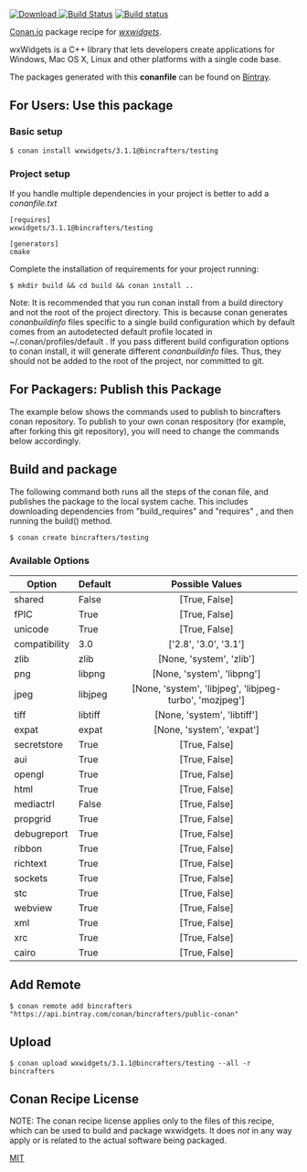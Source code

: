 [![Download](https://api.bintray.com/packages/bincrafters/public-conan/wxwidgets%3Abincrafters/images/download.svg) ](https://bintray.com/bincrafters/public-conan/wxwidgets%3Abincrafters/_latestVersion)
[![Build Status](https://travis-ci.org/bincrafters/conan-wxwidgets.svg?branch=testing%2F3.1.1)](https://travis-ci.org/bincrafters/conan-wxwidgets)
[![Build status](https://ci.appveyor.com/api/projects/status/github/bincrafters/conan-wxwidgets?branch=testing%2F3.1.1&svg=true)](https://ci.appveyor.com/project/bincrafters/conan-wxwidgets)

[Conan.io](https://conan.io) package recipe for [*wxwidgets*](https://www.wxwidgets.org/).

wxWidgets is a C++ library that lets developers create applications for Windows, Mac OS X, Linux and other platforms with a single code base.

The packages generated with this **conanfile** can be found on [Bintray](https://bintray.com/bincrafters/public-conan/wxwidgets%3Abincrafters).

## For Users: Use this package

### Basic setup

    $ conan install wxwidgets/3.1.1@bincrafters/testing

### Project setup

If you handle multiple dependencies in your project is better to add a *conanfile.txt*

    [requires]
    wxwidgets/3.1.1@bincrafters/testing

    [generators]
    cmake

Complete the installation of requirements for your project running:

    $ mkdir build && cd build && conan install ..

Note: It is recommended that you run conan install from a build directory and not the root of the project directory.  This is because conan generates *conanbuildinfo* files specific to a single build configuration which by default comes from an autodetected default profile located in ~/.conan/profiles/default .  If you pass different build configuration options to conan install, it will generate different *conanbuildinfo* files.  Thus, they should not be added to the root of the project, nor committed to git.

## For Packagers: Publish this Package

The example below shows the commands used to publish to bincrafters conan repository. To publish to your own conan respository (for example, after forking this git repository), you will need to change the commands below accordingly.

## Build and package

The following command both runs all the steps of the conan file, and publishes the package to the local system cache.  This includes downloading dependencies from "build_requires" and "requires" , and then running the build() method.

    $ conan create bincrafters/testing


### Available Options
| Option        | Default | Possible Values  |
| ------------- |:----------------- |:------------:|
| shared      | False |  [True, False] |
| fPIC      | True |  [True, False] |
| unicode      | True |  [True, False] |
| compatibility      | 3.0 |  ['2.8', '3.0', '3.1'] |
| zlib      | zlib |  [None, 'system', 'zlib'] |
| png      | libpng |  [None, 'system', 'libpng'] |
| jpeg      | libjpeg |  [None, 'system', 'libjpeg', 'libjpeg-turbo', 'mozjpeg'] |
| tiff      | libtiff |  [None, 'system', 'libtiff'] |
| expat      | expat |  [None, 'system', 'expat'] |
| secretstore      | True |  [True, False] |
| aui      | True |  [True, False] |
| opengl      | True |  [True, False] |
| html      | True |  [True, False] |
| mediactrl      | False |  [True, False] |
| propgrid      | True |  [True, False] |
| debugreport      | True |  [True, False] |
| ribbon      | True |  [True, False] |
| richtext      | True |  [True, False] |
| sockets      | True |  [True, False] |
| stc      | True |  [True, False] |
| webview      | True |  [True, False] |
| xml      | True |  [True, False] |
| xrc      | True |  [True, False] |
| cairo      | True |  [True, False] |

## Add Remote

    $ conan remote add bincrafters "https://api.bintray.com/conan/bincrafters/public-conan"

## Upload

    $ conan upload wxwidgets/3.1.1@bincrafters/testing --all -r bincrafters


## Conan Recipe License

NOTE: The conan recipe license applies only to the files of this recipe, which can be used to build and package wxwidgets.
It does *not* in any way apply or is related to the actual software being packaged.

[MIT](git@github.com:bincrafters/conan-wxwidgets.git/blob/testing/3.1.1/LICENSE.md)
